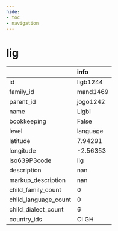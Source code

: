 ```yaml
---
hide:
- toc
- navigation
---
```

# lig
|                      | info     |
|:---------------------|:---------|
| id                   | ligb1244 |
| family_id            | mand1469 |
| parent_id            | jogo1242 |
| name                 | Ligbi    |
| bookkeeping          | False    |
| level                | language |
| latitude             | 7.94291  |
| longitude            | -2.56353 |
| iso639P3code         | lig      |
| description          | nan      |
| markup_description   | nan      |
| child_family_count   | 0        |
| child_language_count | 0        |
| child_dialect_count  | 6        |
| country_ids          | CI GH    |